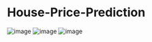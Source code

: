 # House-Price-Prediction
![image](https://github.com/user-attachments/assets/0d712e2f-ce4b-43e7-871a-7e74b717a417)
![image](https://github.com/user-attachments/assets/d35a0ceb-abbc-43d0-bd31-f22c7296659a)
![image](https://github.com/user-attachments/assets/6481a660-d5d4-487f-b861-76076dacc7f2)
